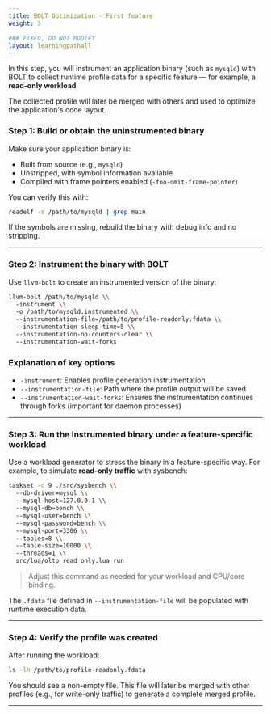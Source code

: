 ```yaml
---
title: BOLT Optimization - First feature
weight: 3

### FIXED, DO NOT MODIFY
layout: learningpathall
---
```


In this step, you will instrument an application binary (such as `mysqld`) with BOLT to collect runtime profile data for a specific feature — for example, a **read-only workload**.

The collected profile will later be merged with others and used to optimize the application's code layout.

### Step 1: Build or obtain the uninstrumented binary

Make sure your application binary is:

- Built from source (e.g., `mysqld`)
- Unstripped, with symbol information available
- Compiled with frame pointers enabled (`-fno-omit-frame-pointer`)

You can verify this with:

```bash
readelf -s /path/to/mysqld | grep main
```

If the symbols are missing, rebuild the binary with debug info and no stripping.

---

### Step 2: Instrument the binary with BOLT

Use `llvm-bolt` to create an instrumented version of the binary:

```bash
llvm-bolt /path/to/mysqld \\
  -instrument \\
  -o /path/to/mysqld.instrumented \\
  --instrumentation-file=/path/to/profile-readonly.fdata \\
  --instrumentation-sleep-time=5 \\
  --instrumentation-no-counters-clear \\
  --instrumentation-wait-forks
```

### Explanation of key options

- `-instrument`: Enables profile generation instrumentation
- `--instrumentation-file`: Path where the profile output will be saved
- `--instrumentation-wait-forks`: Ensures the instrumentation continues through forks (important for daemon processes)

---

### Step 3: Run the instrumented binary under a feature-specific workload

Use a workload generator to stress the binary in a feature-specific way. For example, to simulate **read-only traffic** with sysbench:

```bash
taskset -c 9 ./src/sysbench \\
  --db-driver=mysql \\
  --mysql-host=127.0.0.1 \\
  --mysql-db=bench \\
  --mysql-user=bench \\
  --mysql-password=bench \\
  --mysql-port=3306 \\
  --tables=8 \\
  --table-size=10000 \\
  --threads=1 \\
  src/lua/oltp_read_only.lua run
```

> Adjust this command as needed for your workload and CPU/core binding.

The `.fdata` file defined in `--instrumentation-file` will be populated with runtime execution data.

---

### Step 4: Verify the profile was created

After running the workload:

```bash
ls -lh /path/to/profile-readonly.fdata
```

You should see a non-empty file. This file will later be merged with other profiles (e.g., for write-only traffic) to generate a complete merged profile.

---